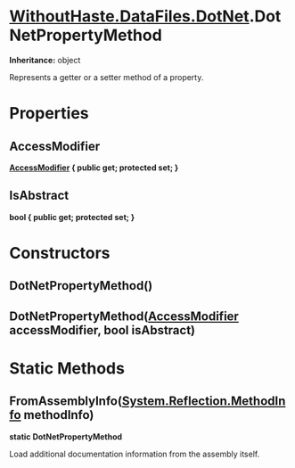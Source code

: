 # [WithoutHaste.DataFiles.DotNet](TableOfContents.WithoutHaste.DataFiles.DotNet.md).DotNetPropertyMethod

**Inheritance:** object  

Represents a getter or a setter method of a property.  

# Properties

## AccessModifier

**[AccessModifier](WithoutHaste.DataFiles.DotNet.AccessModifier.md) { public get; protected set; }**  

## IsAbstract

**bool { public get; protected set; }**  

# Constructors

## DotNetPropertyMethod()

## DotNetPropertyMethod([AccessModifier](WithoutHaste.DataFiles.DotNet.AccessModifier.md) accessModifier, bool isAbstract)

# Static Methods

## FromAssemblyInfo([System.Reflection.MethodInfo](https://docs.microsoft.com/en-us/dotnet/api/system.reflection.methodinfo) methodInfo)

**static DotNetPropertyMethod**  

Load additional documentation information from the assembly itself.  


